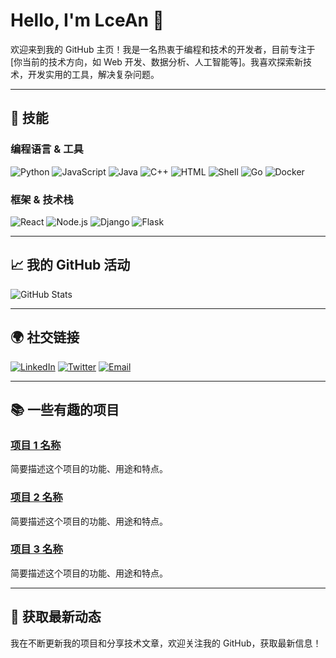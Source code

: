 # Hello, I'm LceAn 👋

欢迎来到我的 GitHub 主页！我是一名热衷于编程和技术的开发者，目前专注于[你当前的技术方向，如 Web 开发、数据分析、人工智能等]。我喜欢探索新技术，开发实用的工具，解决复杂问题。

---

## 🚀 技能

### 编程语言 & 工具

![Python](https://img.shields.io/badge/-Python-3776AB?style=flat&logo=python&logoColor=ffffff)
![JavaScript](https://img.shields.io/badge/-JavaScript-323330?style=flat&logo=javascript&logoColor=ffffff)
![Java](https://img.shields.io/badge/-Java-007396?style=flat&logo=java&logoColor=ffffff)
![C++](https://img.shields.io/badge/-C++-00599C?style=flat&logo=cplusplus&logoColor=ffffff)
![HTML](https://img.shields.io/badge/-HTML-E34F26?style=flat&logo=html5&logoColor=ffffff)
![Shell](https://img.shields.io/badge/-Shell-89E051?style=flat&logo=gnu-bash&logoColor=ffffff)
![Go](https://img.shields.io/badge/-Go-00ADD8?style=flat&logo=go&logoColor=ffffff)
![Docker](https://img.shields.io/badge/-Docker-2496ED?style=flat&logo=docker&logoColor=ffffff)

### 框架 & 技术栈

![React](https://img.shields.io/badge/-React-61DAFB?style=flat&logo=react&logoColor=ffffff)
![Node.js](https://img.shields.io/badge/-Node.js-339933?style=flat&logo=node.js&logoColor=ffffff)
![Django](https://img.shields.io/badge/-Django-092E20?style=flat&logo=django&logoColor=ffffff)
![Flask](https://img.shields.io/badge/-Flask-000000?style=flat&logo=flask&logoColor=ffffff)

---

## 📈 我的 GitHub 活动

<!-- 这里显示 GitHub 的统计图表 -->
![GitHub Stats](https://github-readme-stats.vercel.app/api?username=LceAn&show_icons=true&hide_title=true&count_private=true&hide=prs&theme=radical)

---

## 🌍 社交链接

[![LinkedIn](https://img.shields.io/badge/-LinkedIn-0A66C2?style=flat&logo=linkedin&logoColor=ffffff)](https://www.linkedin.com/in/LceAn)
[![Twitter](https://img.shields.io/badge/-Twitter-1DA1F2?style=flat&logo=twitter&logoColor=ffffff)](https://twitter.com/LceAn)
[![Email](https://img.shields.io/badge/-Email-D14836?style=flat&logo=gmail&logoColor=ffffff)](mailto:LceAn@example.com)

---

## 📚 一些有趣的项目

### [项目 1 名称](链接)
简要描述这个项目的功能、用途和特点。

### [项目 2 名称](链接)
简要描述这个项目的功能、用途和特点。

### [项目 3 名称](链接)
简要描述这个项目的功能、用途和特点。

---

## 📣 获取最新动态

我在不断更新我的项目和分享技术文章，欢迎关注我的 GitHub，获取最新信息！

